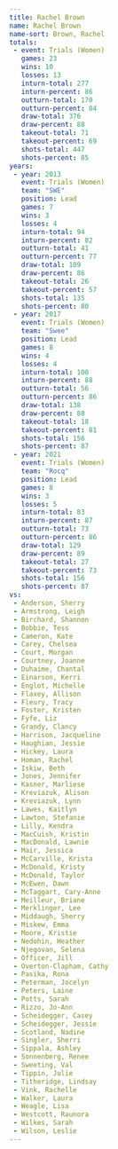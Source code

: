 ```yaml
---
title: Rachel Brown
name: Rachel Brown
name-sort: Brown, Rachel
totals:
 - event: Trials (Women)
   games: 23
   wins: 10
   losses: 13
   inturn-total: 277
   inturn-percent: 86
   outturn-total: 170
   outturn-percent: 84
   draw-total: 376
   draw-percent: 88
   takeout-total: 71
   takeout-percent: 69
   shots-total: 447
   shots-percent: 85
years:
 - year: 2013
   event: Trials (Women)
   team: "SWE"
   position: Lead
   games: 7
   wins: 3
   losses: 4
   inturn-total: 94
   inturn-percent: 82
   outturn-total: 41
   outturn-percent: 77
   draw-total: 109
   draw-percent: 86
   takeout-total: 26
   takeout-percent: 57
   shots-total: 135
   shots-percent: 80
 - year: 2017
   event: Trials (Women)
   team: "Swee"
   position: Lead
   games: 8
   wins: 4
   losses: 4
   inturn-total: 100
   inturn-percent: 88
   outturn-total: 56
   outturn-percent: 86
   draw-total: 138
   draw-percent: 88
   takeout-total: 18
   takeout-percent: 81
   shots-total: 156
   shots-percent: 87
 - year: 2021
   event: Trials (Women)
   team: "Rocq"
   position: Lead
   games: 8
   wins: 3
   losses: 5
   inturn-total: 83
   inturn-percent: 87
   outturn-total: 73
   outturn-percent: 86
   draw-total: 129
   draw-percent: 89
   takeout-total: 27
   takeout-percent: 73
   shots-total: 156
   shots-percent: 87
vs:
 - Anderson, Sherry
 - Armstrong, Leigh
 - Birchard, Shannon
 - Bobbie, Tess
 - Cameron, Kate
 - Carey, Chelsea
 - Court, Morgan
 - Courtney, Joanne
 - Duhaime, Chantal
 - Einarson, Kerri
 - Englot, Michelle
 - Flaxey, Allison
 - Fleury, Tracy
 - Foster, Kristen
 - Fyfe, Liz
 - Grandy, Clancy
 - Harrison, Jacqueline
 - Haughian, Jessie
 - Hickey, Laura
 - Homan, Rachel
 - Iskiw, Beth
 - Jones, Jennifer
 - Kasner, Marliese
 - Kreviazuk, Alison
 - Kreviazuk, Lynn
 - Lawes, Kaitlyn
 - Lawton, Stefanie
 - Lilly, Kendra
 - MacCuish, Kristin
 - MacDonald, Lawnie
 - Mair, Jessica
 - McCarville, Krista
 - McDonald, Kristy
 - McDonald, Taylor
 - McEwen, Dawn
 - McTaggart, Cary-Anne
 - Meilleur, Briane
 - Merklinger, Lee
 - Middaugh, Sherry
 - Miskew, Emma
 - Moore, Kristie
 - Nedohin, Heather
 - Njegovan, Selena
 - Officer, Jill
 - Overton-Clapham, Cathy
 - Pasika, Rona
 - Peterman, Jocelyn
 - Peters, Laine
 - Potts, Sarah
 - Rizzo, Jo-Ann
 - Scheidegger, Casey
 - Scheidegger, Jessie
 - Scotland, Nadine
 - Singler, Sherri
 - Sippala, Ashley
 - Sonnenberg, Renee
 - Sweeting, Val
 - Tippin, Julie
 - Titheridge, Lindsay
 - Vink, Rachelle
 - Walker, Laura
 - Weagle, Lisa
 - Westcott, Raunora
 - Wilkes, Sarah
 - Wilson, Leslie
---
```

